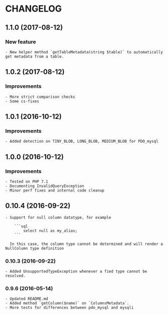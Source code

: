# CHANGELOG

## 1.1.0 (2017-08-12)

### New feature
    - New helper method `getTableMetadata(string $table)` to automatically get metadata from a table. 

## 1.0.2 (2017-08-12)

### Improvements

    - More strict comparison checks
    - Some cs-fixes

## 1.0.1 (2016-10-12)

### Improvements

    - Added detection on TINY_BLOB, LONG_BLOB, MEDIUM_BLOB for PDO_mysql

## 1.0.0 (2016-10-12)

### Improvements

    - Tested on PHP 7.1
    - Documenting InvalidQueryException
    - Minor perf fixes and internal code cleanup

## 0.10.4 (2016-09-22)

    - Support for null column datatype, for example
    
        ```sql
            select null as my_alias; 
        ```
        
      In this case, the column type cannot be determined and will render a NullColumn type definition  

### 0.10.3 (2016-09-22)

    - Added UnsupportedTypeException whenever a fied type cannot be resolved.

### 0.9.6 (2016-05-14)

    - Updated README.md
    - Added method `getColumn($name)` on `ColumnsMetadata`.
    - More tests for differences between pdo_mysql and mysqli

  